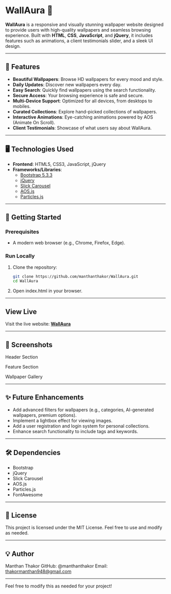 # WallAura 🌟  
**WallAura** is a responsive and visually stunning wallpaper website designed to provide users with high-quality wallpapers and seamless browsing experience. Built with **HTML**, **CSS**, **JavaScript**, and **jQuery**, it includes features such as animations, a client testimonials slider, and a sleek UI design.

---

## 🚀 Features
- **Beautiful Wallpapers**: Browse HD wallpapers for every mood and style.
- **Daily Updates**: Discover new wallpapers every day.
- **Easy Search**: Quickly find wallpapers using the search functionality.
- **Secure Access**: Your browsing experience is safe and secure.
- **Multi-Device Support**: Optimized for all devices, from desktops to mobiles.
- **Curated Collections**: Explore hand-picked collections of wallpapers.
- **Interactive Animations**: Eye-catching animations powered by AOS (Animate On Scroll).
- **Client Testimonials**: Showcase of what users say about WallAura.

---

## 🖥️ Technologies Used
- **Frontend**: HTML5, CSS3, JavaScript, jQuery
- **Frameworks/Libraries**:
  - [Bootstrap 5.3.3](https://getbootstrap.com/)
  - [jQuery](https://jquery.com/)
  - [Slick Carousel](https://kenwheeler.github.io/slick/)
  - [AOS.js](https://michalsnik.github.io/aos/)
  - [Particles.js](https://vincentgarreau.com/particles.js/)

---

## 📖 Getting Started
### Prerequisites
- A modern web browser (e.g., Chrome, Firefox, Edge).

### Run Locally
1. Clone the repository:  
   ```bash
   git clone https://github.com/manthanthakor/WallAura.git
   cd WallAura
2. Open index.html in your browser.

---

## View Live
Visit the live website: [**WallAura**](https://manthanthakor.github.io/WallAura/)

---

## 📸 Screenshots
Header Section

Feature Section

Wallpaper Gallery

---

## ✨ Future Enhancements
- Add advanced filters for wallpapers (e.g., categories, AI-generated wallpapers, premium options).
- Implement a lightbox effect for viewing images.
- Add a user registration and login system for personal collections.
- Enhance search functionality to include tags and keywords.

--- 

## 🛠️ Dependencies
- Bootstrap
- jQuery
- Slick Carousel
- AOS.js
- Particles.js
- FontAwesome

---

## 📝 License
This project is licensed under the MIT License. Feel free to use and modify as needed.

---

## 💡 Author
Manthan Thakor
GitHub: @manthanthakor
Email: thakormanthan948@gmail.com

---

Feel free to modify this as needed for your project!

